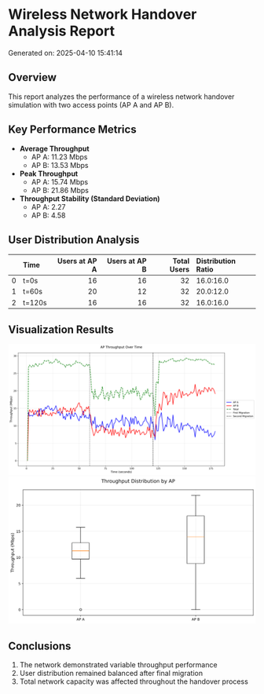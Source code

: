 # Wireless Network Handover Analysis Report
Generated on: 2025-04-10 15:41:14

## Overview
This report analyzes the performance of a wireless network handover simulation with two access points (AP A and AP B).

## Key Performance Metrics
- **Average Throughput**
  - AP A: 11.23 Mbps
  - AP B: 13.53 Mbps
- **Peak Throughput**
  - AP A: 15.74 Mbps
  - AP B: 21.86 Mbps
- **Throughput Stability (Standard Deviation)**
  - AP A: 2.27
  - AP B: 4.58

## User Distribution Analysis
|    | Time   |   Users at AP A |   Users at AP B |   Total Users | Distribution Ratio   |
|---:|:-------|----------------:|----------------:|--------------:|:---------------------|
|  0 | t=0s   |              16 |              16 |            32 | 16.0:16.0            |
|  1 | t=60s  |              20 |              12 |            32 | 20.0:12.0            |
|  2 | t=120s |              16 |              16 |            32 | 16.0:16.0            |

## Visualization Results
![Combined Throughput](plots/throughput_combined.png)
![Throughput Distribution](plots/throughput_distribution.png)

## Conclusions
1. The network demonstrated variable 
    throughput performance
2. User distribution remained balanced after final migration
3. Total network capacity was affected throughout the handover process
